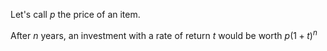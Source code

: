 Let's call $p$ the price of an item.

After $n$ years, an investment with a rate of return $t$ would be worth $p(1+t)^n$
